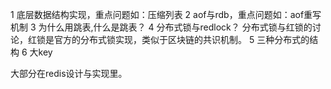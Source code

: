 1 底层数据结构实现，重点问题如：压缩列表
2 aof与rdb，重点问题如：aof重写机制
3 为什么用跳表,什么是跳表？
4 分布式锁与redlock？
分布式锁与红锁的讨论，红锁是官方的分布式锁实现，类似于区块链的共识机制。
5 三种分布式的结构
6 大key

大部分在redis设计与实现里。
